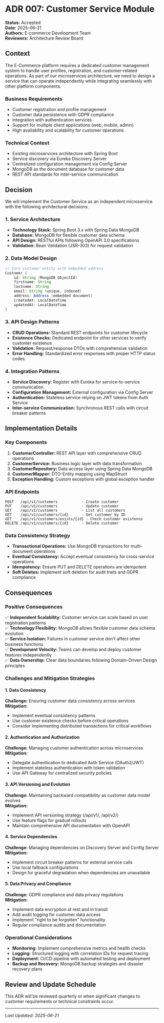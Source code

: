 # ADR 007: Customer Service Module

**Status:** Accepted  
**Date:** 2025-06-21  
**Authors:** E-commerce Development Team  
**Reviewers:** Architecture Review Board

## Context

The E-Commerce platform requires a dedicated customer management system to handle user profiles, registration, and customer-related operations. As part of our microservices architecture, we need to design a service that can operate independently while integrating seamlessly with other platform components.

### Business Requirements
- Customer registration and profile management
- Customer data persistence with GDPR compliance
- Integration with authentication services
- Support for multiple client applications (web, mobile, admin)
- High availability and scalability for customer operations

### Technical Context
- Existing microservices architecture with Spring Boot
- Service discovery via Eureka Discovery Server
- Centralized configuration management via Config Server
- MongoDB as the document database for customer data
- REST API standards for inter-service communication

## Decision

We will implement the Customer Service as an independent microservice with the following architectural decisions:

### 1. Service Architecture
- **Technology Stack:** Spring Boot 3.x with Spring Data MongoDB
- **Database:** MongoDB for flexible customer data schema
- **API Design:** RESTful APIs following OpenAPI 3.0 specifications
- **Validation:** Bean Validation (JSR-303) for request validation

### 2. Data Model Design
```java
// Core customer entity with embedded address
Customer {
    id: String (MongoDB ObjectId)
    firstname: String
    lastname: String  
    email: String (unique, indexed)
    address: Address (embedded document)
    createdAt: LocalDateTime
    updatedAt: LocalDateTime
}
```

### 3. API Design Patterns
- **CRUD Operations:** Standard REST endpoints for customer lifecycle
- **Existence Checks:** Dedicated endpoint for other services to verify customer existence
- **Validation:** Request/response DTOs with comprehensive validation
- **Error Handling:** Standardized error responses with proper HTTP status codes

### 4. Integration Patterns
- **Service Discovery:** Register with Eureka for service-to-service communication
- **Configuration Management:** External configuration via Config Server
- **Authentication:** Stateless service relying on JWT tokens from Auth Service
- **Inter-service Communication:** Synchronous REST calls with circuit breaker patterns

## Implementation Details

### Key Components
1. **CustomerController:** REST API layer with comprehensive CRUD operations
2. **CustomerService:** Business logic layer with data transformation
3. **CustomerRepository:** Data access layer using Spring Data MongoDB
4. **CustomerMapper:** DTO-Entity mapping using MapStruct
5. **Exception Handling:** Custom exceptions with global exception handler

### API Endpoints
```
POST   /api/v1/customers           - Create customer
PUT    /api/v1/customers           - Update customer
GET    /api/v1/customers           - List all customers
GET    /api/v1/customers/{id}      - Get customer by ID
GET    /api/v1/customers/exists/{id} - Check customer existence
DELETE /api/v1/customers/{id}      - Delete customer
```

### Data Consistency Strategy
- **Transactional Operations:** Use MongoDB transactions for multi-document operations
- **Eventual Consistency:** Accept eventual consistency for cross-service operations
- **Idempotency:** Ensure PUT and DELETE operations are idempotent
- **Soft Deletes:** Implement soft deletion for audit trails and GDPR compliance

## Consequences

### Positive Consequences
✅ **Independent Scalability:** Customer service can scale based on user registration patterns  
✅ **Technology Flexibility:** MongoDB allows flexible customer data schema evolution  
✅ **Service Isolation:** Failures in customer service don't affect other business functions  
✅ **Development Velocity:** Teams can develop and deploy customer features independently  
✅ **Data Ownership:** Clear data boundaries following Domain-Driven Design principles

### Challenges and Mitigation Strategies

#### 1. Data Consistency
**Challenge:** Ensuring customer data consistency across services  
**Mitigation:**
- Implement eventual consistency patterns
- Use customer existence checks before critical operations
- Consider implementing distributed transactions for critical workflows

#### 2. Authentication and Authorization
**Challenge:** Managing customer authentication across microservices  
**Mitigation:**
- Delegate authentication to dedicated Auth Service (OAuth2/JWT)
- Implement stateless authentication with token validation
- Use API Gateway for centralized security policies

#### 3. API Versioning and Evolution
**Challenge:** Maintaining backward compatibility as customer data model evolves  
**Mitigation:**
- Implement API versioning strategy (/api/v1/, /api/v2/)
- Use feature flags for gradual rollouts
- Maintain comprehensive API documentation with OpenAPI

#### 4. Service Dependencies
**Challenge:** Managing dependencies on Discovery Server and Config Server  
**Mitigation:**
- Implement circuit breaker patterns for external service calls
- Use local fallback configurations
- Design for graceful degradation when dependencies are unavailable

#### 5. Data Privacy and Compliance
**Challenge:** GDPR compliance and data privacy regulations  
**Mitigation:**
- Implement data encryption at rest and in transit
- Add audit logging for customer data access
- Implement "right to be forgotten" functionality
- Regular compliance audits and documentation

### Operational Considerations
- **Monitoring:** Implement comprehensive metrics and health checks
- **Logging:** Structured logging with correlation IDs for request tracing
- **Deployment:** CI/CD pipeline with automated testing and deployment
- **Backup and Recovery:** MongoDB backup strategies and disaster recovery plans



## Review and Update Schedule
This ADR will be reviewed quarterly or when significant changes to customer requirements or technical constraints occur.

---
*Last Updated: 2025-06-21*  
